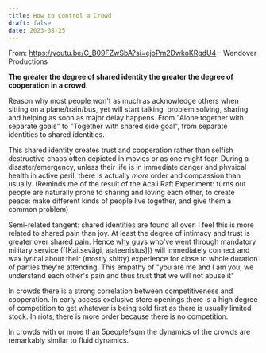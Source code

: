 ```yaml
---
title: How to Control a Crowd
draft: false
date: 2023-08-25
---
```


From: https://youtu.be/C_B09FZwSbA?si=ejoPm2DwkoKRgdU4 - Wendover Productions

**The greater the degree of shared identity the greater the degree of cooperation in a crowd.**

Reason why most people won't as much as acknowledge others when sitting on a plane/train/bus, yet will start talking, problem solving, sharing and helping as soon as major delay happens.
From "Alone together with separate goals" to "Together with shared side goal", from separate identities to shared identities.

This shared identity creates trust and cooperation rather than selfish destructive chaos often depicted in movies or as one might fear. During a disaster/emergency, unless their life is in immediate danger and physical health in active peril, there is actually *more* order and compassion than usually. 
(Reminds me of the result of the Acali Raft Experiment: turns out people are naturally prone to sharing and loving each other, to create peace: make different kinds of people live together, and give them a common problem)

Semi-related tangent: shared identities are found all over. I feel this is more related to shared pain than joy. At least the degree of intimacy and trust is greater over shared pain. Hence why guys who've went through mandatory military service ([[Kaitsevägi, ajateenistus]]) will immediately connect and wax lyrical about their (mostly shitty) experience for close to whole duration of parties they're attending.
This empathy of "you are me and I am you, we understand each other's pain and thus trust that we will not abuse it"

In crowds there is a strong correlation between competitiveness and cooperation. In early access exclusive store openings there is a high degree of competition to get whatever is being sold first as there is usually limited stock. In riots, there is more order because there is no competition.

In crowds with or more than 5people/sqm the dynamics of the crowds are remarkably similar to fluid dynamics.